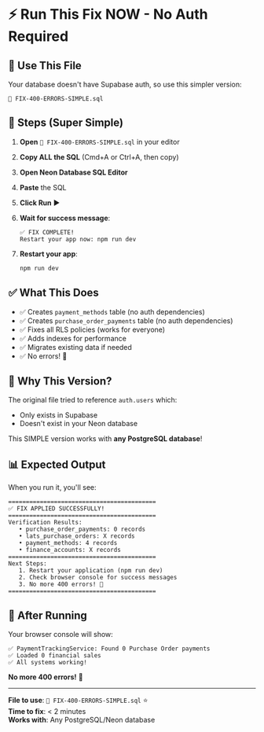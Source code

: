 # ⚡ Run This Fix NOW - No Auth Required

## 🎯 Use This File

Your database doesn't have Supabase auth, so use this simpler version:

```
🔧 FIX-400-ERRORS-SIMPLE.sql
```

## 🚀 Steps (Super Simple)

1. **Open** `🔧 FIX-400-ERRORS-SIMPLE.sql` in your editor
2. **Copy ALL the SQL** (Cmd+A or Ctrl+A, then copy)
3. **Open Neon Database SQL Editor**
4. **Paste** the SQL
5. **Click Run** ▶️
6. **Wait for success message**:
   ```
   ✅ FIX COMPLETE!
   Restart your app now: npm run dev
   ```

7. **Restart your app**:
   ```bash
   npm run dev
   ```

## ✅ What This Does

- ✅ Creates `payment_methods` table (no auth dependencies)
- ✅ Creates `purchase_order_payments` table (no auth dependencies)
- ✅ Fixes all RLS policies (works for everyone)
- ✅ Adds indexes for performance
- ✅ Migrates existing data if needed
- ✅ No errors! 🎉

## 🎯 Why This Version?

The original file tried to reference `auth.users` which:
- Only exists in Supabase
- Doesn't exist in your Neon database

This SIMPLE version works with **any PostgreSQL database**!

## 📊 Expected Output

When you run it, you'll see:
```
==========================================
✅ FIX APPLIED SUCCESSFULLY!
==========================================
Verification Results:
   • purchase_order_payments: 0 records
   • lats_purchase_orders: X records
   • payment_methods: 4 records
   • finance_accounts: X records
==========================================
Next Steps:
   1. Restart your application (npm run dev)
   2. Check browser console for success messages
   3. No more 400 errors! 🎉
==========================================
```

## 🎊 After Running

Your browser console will show:
```
✅ PaymentTrackingService: Found 0 Purchase Order payments
✅ Loaded 0 financial sales
✅ All systems working!
```

**No more 400 errors!** 🎉

---

**File to use**: `🔧 FIX-400-ERRORS-SIMPLE.sql` ⭐  
**Time to fix**: < 2 minutes  
**Works with**: Any PostgreSQL/Neon database

